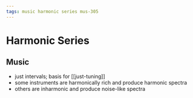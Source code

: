 ```yaml
---
tags: music harmonic series mus-305
---
```


# Harmonic Series

## Music

- just intervals; basis for [[just-tuning]]
- some instruments are harmonically rich and produce harmonic spectra
- others are inharmonic and produce noise-like spectra
